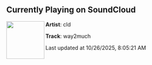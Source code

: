 ## Currently Playing on SoundCloud

[<img align="left" width="100" src="https://i1.sndcdn.com/artworks-KEgDL1yDhXKR9yDT-MmR4ZA-t500x500.jpg">](https://soundcloud.com/cld/w2m)

**Artist**: cld 

**Track**: way2much

Last updated at 10/26/2025, 8:05:21 AM
